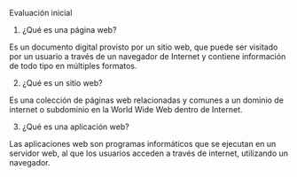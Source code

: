 Evaluación inicial
1. ¿Qué es una página web?

Es un documento digital provisto por un sitio web, que puede ser visitado por un usuario a través de un navegador de Internet y contiene información de todo tipo en múltiples formatos.

2. ¿Qué es un sitio web?

Es una colección de páginas web relacionadas y comunes a un dominio de internet o subdominio en la World Wide Web dentro de Internet.

3. ¿Qué es una aplicación web?

Las aplicaciones web son programas informáticos que se ejecutan en un servidor web, al que los usuarios acceden a través de internet, utilizando un navegador.
